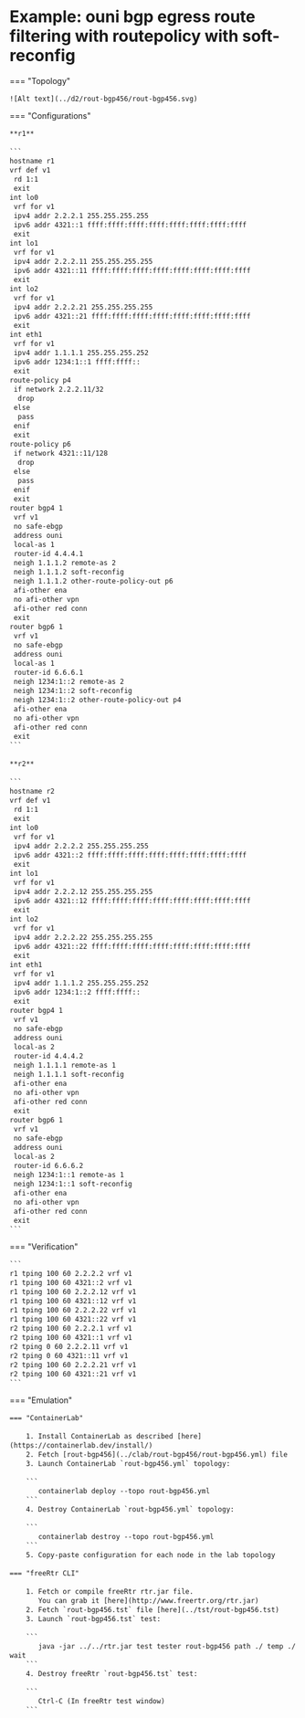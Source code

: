 # Example: ouni bgp egress route filtering with routepolicy with soft-reconfig

=== "Topology"

    ![Alt text](../d2/rout-bgp456/rout-bgp456.svg)

=== "Configurations"

    **r1**

    ```
    hostname r1
    vrf def v1
     rd 1:1
     exit
    int lo0
     vrf for v1
     ipv4 addr 2.2.2.1 255.255.255.255
     ipv6 addr 4321::1 ffff:ffff:ffff:ffff:ffff:ffff:ffff:ffff
     exit
    int lo1
     vrf for v1
     ipv4 addr 2.2.2.11 255.255.255.255
     ipv6 addr 4321::11 ffff:ffff:ffff:ffff:ffff:ffff:ffff:ffff
     exit
    int lo2
     vrf for v1
     ipv4 addr 2.2.2.21 255.255.255.255
     ipv6 addr 4321::21 ffff:ffff:ffff:ffff:ffff:ffff:ffff:ffff
     exit
    int eth1
     vrf for v1
     ipv4 addr 1.1.1.1 255.255.255.252
     ipv6 addr 1234:1::1 ffff:ffff::
     exit
    route-policy p4
     if network 2.2.2.11/32
      drop
     else
      pass
     enif
     exit
    route-policy p6
     if network 4321::11/128
      drop
     else
      pass
     enif
     exit
    router bgp4 1
     vrf v1
     no safe-ebgp
     address ouni
     local-as 1
     router-id 4.4.4.1
     neigh 1.1.1.2 remote-as 2
     neigh 1.1.1.2 soft-reconfig
     neigh 1.1.1.2 other-route-policy-out p6
     afi-other ena
     no afi-other vpn
     afi-other red conn
     exit
    router bgp6 1
     vrf v1
     no safe-ebgp
     address ouni
     local-as 1
     router-id 6.6.6.1
     neigh 1234:1::2 remote-as 2
     neigh 1234:1::2 soft-reconfig
     neigh 1234:1::2 other-route-policy-out p4
     afi-other ena
     no afi-other vpn
     afi-other red conn
     exit
    ```

    **r2**

    ```
    hostname r2
    vrf def v1
     rd 1:1
     exit
    int lo0
     vrf for v1
     ipv4 addr 2.2.2.2 255.255.255.255
     ipv6 addr 4321::2 ffff:ffff:ffff:ffff:ffff:ffff:ffff:ffff
     exit
    int lo1
     vrf for v1
     ipv4 addr 2.2.2.12 255.255.255.255
     ipv6 addr 4321::12 ffff:ffff:ffff:ffff:ffff:ffff:ffff:ffff
     exit
    int lo2
     vrf for v1
     ipv4 addr 2.2.2.22 255.255.255.255
     ipv6 addr 4321::22 ffff:ffff:ffff:ffff:ffff:ffff:ffff:ffff
     exit
    int eth1
     vrf for v1
     ipv4 addr 1.1.1.2 255.255.255.252
     ipv6 addr 1234:1::2 ffff:ffff::
     exit
    router bgp4 1
     vrf v1
     no safe-ebgp
     address ouni
     local-as 2
     router-id 4.4.4.2
     neigh 1.1.1.1 remote-as 1
     neigh 1.1.1.1 soft-reconfig
     afi-other ena
     no afi-other vpn
     afi-other red conn
     exit
    router bgp6 1
     vrf v1
     no safe-ebgp
     address ouni
     local-as 2
     router-id 6.6.6.2
     neigh 1234:1::1 remote-as 1
     neigh 1234:1::1 soft-reconfig
     afi-other ena
     no afi-other vpn
     afi-other red conn
     exit
    ```

=== "Verification"

    ```
    r1 tping 100 60 2.2.2.2 vrf v1
    r1 tping 100 60 4321::2 vrf v1
    r1 tping 100 60 2.2.2.12 vrf v1
    r1 tping 100 60 4321::12 vrf v1
    r1 tping 100 60 2.2.2.22 vrf v1
    r1 tping 100 60 4321::22 vrf v1
    r2 tping 100 60 2.2.2.1 vrf v1
    r2 tping 100 60 4321::1 vrf v1
    r2 tping 0 60 2.2.2.11 vrf v1
    r2 tping 0 60 4321::11 vrf v1
    r2 tping 100 60 2.2.2.21 vrf v1
    r2 tping 100 60 4321::21 vrf v1
    ```

=== "Emulation"

    === "ContainerLab"

        1. Install ContainerLab as described [here](https://containerlab.dev/install/)  
        2. Fetch [rout-bgp456](../clab/rout-bgp456/rout-bgp456.yml) file  
        3. Launch ContainerLab `rout-bgp456.yml` topology:  

        ```
           containerlab deploy --topo rout-bgp456.yml  
        ```
        4. Destroy ContainerLab `rout-bgp456.yml` topology:  

        ```
           containerlab destroy --topo rout-bgp456.yml  
        ```
        5. Copy-paste configuration for each node in the lab topology

    === "freeRtr CLI"

        1. Fetch or compile freeRtr rtr.jar file.  
           You can grab it [here](http://www.freertr.org/rtr.jar)  
        2. Fetch `rout-bgp456.tst` file [here](../tst/rout-bgp456.tst)  
        3. Launch `rout-bgp456.tst` test:  

        ```
           java -jar ../../rtr.jar test tester rout-bgp456 path ./ temp ./ wait
        ```
        4. Destroy freeRtr `rout-bgp456.tst` test:  

        ```
           Ctrl-C (In freeRtr test window)
        ```

